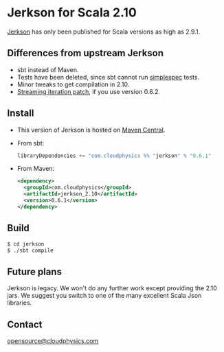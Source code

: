 # Jerkson for Scala 2.10 #

[Jerkson](https://github.com/codahale/jerkson) has only been published for
Scala versions as high as 2.9.1.

## Differences from upstream Jerkson ##

- sbt instead of Maven.
- Tests have been deleted, since sbt cannot run
  [simplespec](https://github.com/SimpleFinance/simplespec) tests.
- Minor tweaks to get compilation in 2.10.
- [Streaming iteration patch](https://github.com/ymasory/jerkson/pull/1), if you
  use version 0.6.2.

## Install ##

- This version of Jerkson is hosted on
  [Maven Central](http://central.maven.org/maven2/com/cloudphysics/jerkson_2.10).
- From sbt:

  ```scala
  libraryDependencies += "com.cloudphysics %% "jerkson" % "0.6.1"
  ```
- From Maven:

  ```xml
  <dependency>
    <groupId>com.cloudphysics</groupId>
    <artifactId>jerkson_2.10</artifactId>
    <version>0.6.1</version>
  </dependency>
  ```

## Build ##

```sh
$ cd jerkson
$ ./sbt compile
```

## Future plans ##

Jerkson is legacy.
We won't do any further work except providing the 2.10 jars.
We suggest you switch to one of the many excellent Scala Json libraries.

## Contact ##

[opensource@cloudphysics.com](opensource@cloudphysics.com)
